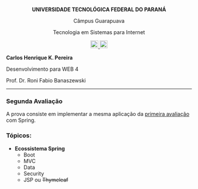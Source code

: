 <p align="center"><br><strong>UNIVERSIDADE TECNOLÓGICA FEDERAL DO PARANÁ</strong></p>
<p align="center">Câmpus Guarapuava</p>
<p align="center">Tecnologia em Sistemas para Internet</p>
<p align="center">
<a href="https://travis-ci.org/carloskotacho/mathematics-spring">
  <img src="https://travis-ci.org/carloskotacho/mathematics-spring.svg?branch=master" alt="Build Status" height="21">
</a>
  <a href="https://mathematics-spring.herokuapp.com">
  <img src="https://www.herokucdn.com/deploy/button.svg" alt="Deploy" height="21">
</a>
</p>
<strong>Carlos Henrique K. Pereira</strong>

Desenvolvimento para WEB 4

Prof. Dr. Roni Fabio Banaszewski

***

### **Segunda Avaliação**
A prova consiste em implementar a mesma aplicação da [primeira avaliação](https://github.com/carloskotacho/prova1-web4) com Spring.

### Tópicos:

* **Ecossistema Spring**
    * Boot
    * MVC
    * Data
    * Security
    * JSP ou ~~Thymeleaf~~
